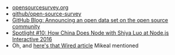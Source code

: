 - [opensourcesurvey.org](http://opensourcesurvey.org/)
- [github/open-source-survey](https://github.com/github/open-source-survey)
- [GitHub Blog: Announcing an open data set on the open source community](https://github.com/blog/2372-announcing-the-open-source-survey)
- [Spotlight #10: How China Does Node with Shiya Luo at Node.js Interactive 2016](https://changelog.com/spotlight/10)
- Oh, and [here's that Wired article](https://www.wired.com/2017/06/diversity-open-source-even-worse-tech-overall/) Mikeal mentioned